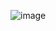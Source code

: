 ![image](https://user-images.githubusercontent.com/11247099/89032181-b11fd600-d366-11ea-86bd-2893a0715448.png)
